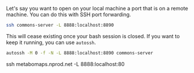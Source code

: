 
Let's say you want to open on your local machine a port that is on a remote machine. You can do this with SSH port forwarding.

```bash
ssh commons-server -L 8888:localhost:8890
```

This will cease existing once your bash session is closed. If you want to keep it running, you can use `autossh`.

```bash
autossh -M 0 -f -N -L 8888:localhost:8890 commons-server
```

ssh metabomaps.nprod.net -L 8888:localhost:80